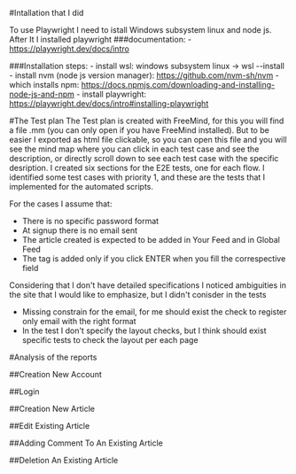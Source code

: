 #Intallation that I did

To use Playwright I need to istall Windows subsystem linux and node js.
After It I installed playwright
###documentation:
	- https://playwright.dev/docs/intro

###Installation steps:
	- install wsl: windows subsystem linux -> wsl --install
	- install nvm (node js version manager): https://github.com/nvm-sh/nvm
		- which installs npm: https://docs.npmjs.com/downloading-and-installing-node-js-and-npm
	- install playwright: https://playwright.dev/docs/intro#installing-playwright

#The Test plan
The Test plan is created with FreeMind, for this you will find a file .mm (you can only open if you have FreeMind installed). But to be easier I exported as html file clickable, so you can open this file and you will see the mind map where you can click in each test case and see the description, or directly scroll down to see each test case with the specific desription.
I created six sections for the E2E tests, one for each flow.
I identified some test cases with priority 1, and these are the tests that I implemented for the automated scripts.

For the cases I assume that:
- There is no specific password format
- At signup there is no email sent
- The article created is expected to be added in Your Feed and in Global Feed
- The tag is added only if you click ENTER when you fill the correspective field

Considering that I don't have detailed specifications I noticed ambiguities in the site that I would like to emphasize, but I didn't conisder in the tests
- Missing constrain for the email, for me should exist the check to register only email with the right format
- In the test I don't specify the layout checks, but I think should exist specific tests to check the layout per each page

#Analysis of the reports

##Creation New Account

##Login

##Creation New Article

##Edit Existing Article

##Adding Comment To An Existing Article

##Deletion An Existing Article
